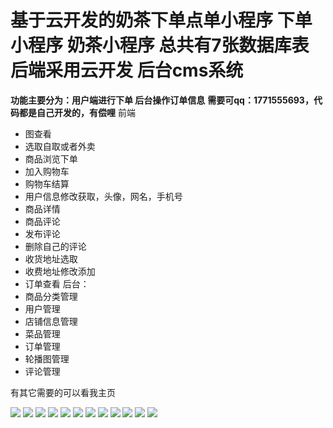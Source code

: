 # 基于云开发的奶茶下单点单小程序 下单小程序 奶茶小程序 总共有7张数据库表 后端采用云开发 后台cms系统
**功能主要分为：用户端进行下单 后台操作订单信息**
**需要可qq：1771555693，代码都是自己开发的，有偿哩**
前端
- 图查看
- 选取自取或者外卖
- 商品浏览下单
- 加入购物车
- 购物车结算
- 用户信息修改获取，头像，网名，手机号
- 商品详情
- 商品评论
- 发布评论
- 删除自己的评论
- 收货地址选取
- 收费地址修改添加
- 订单查看
后台：
- 商品分类管理
- 用户管理
- 店铺信息管理
- 菜品管理
- 订单管理
- 轮播图管理
- 评论管理

有其它需要的可以看我主页



![](https://gitee.com/finnianX/mypicture/raw/master/202401182219084.jpg)
![](https://gitee.com/finnianX/mypicture/raw/master/202401182219072.jpg)
![](https://gitee.com/finnianX/mypicture/raw/master/202401182219083.jpg)
![](https://gitee.com/finnianX/mypicture/raw/master/202401182219082.jpg)
![](https://gitee.com/finnianX/mypicture/raw/master/202401182219080.jpg)
![](https://gitee.com/finnianX/mypicture/raw/master/202401182219079.jpg)
![](https://gitee.com/finnianX/mypicture/raw/master/202401182219078.jpg)
![](https://gitee.com/finnianX/mypicture/raw/master/202401182219077.jpg)
![](https://gitee.com/finnianX/mypicture/raw/master/202401182219076.jpg)
![](https://gitee.com/finnianX/mypicture/raw/master/202401182219075.jpg)
![](https://gitee.com/finnianX/mypicture/raw/master/202401182219074.jpg)
![](https://gitee.com/finnianX/mypicture/raw/master/202401182219073.jpg)
